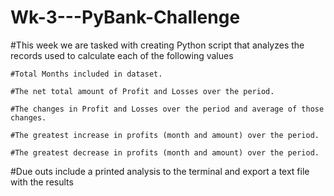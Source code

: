 # Wk-3---PyBank-Challenge
#This week we are tasked with creating Python script that analyzes the records used to calculate each of the following values
    
    #Total Months included in dataset.
    
    #The net total amount of Profit and Losses over the period.
    
    #The changes in Profit and Losses over the period and average of those changes.
    
    #The greatest increase in profits (month and amount) over the period.
    
    #The greatest decrease in profits (month and amount) over the period.
    
#Due outs include a printed analysis to the terminal and export a text file with the results
